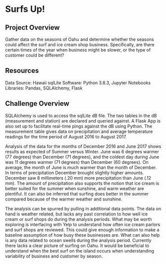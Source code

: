 # Surfs Up!

## Project Overview
   Gather data on the seasons of Oahu and determine whether the seasons could affect the surf and ice cream shop business. Specifically, are there certain times of the year when business might be slower, or the type of customer could be different?
   
 ## Resources
  Data Source: Hawaii sqlLite
  Software: Python 3.8.3, Jupyter Notebooks
  Libraries: Pandas, SQLAlchemy, Flask
  
## Challenge Overview
  SQLAlchemy is used to access the sqlLite dB file. The two tables in the dB (measurement and station) are declared and queried against. A Flask App is also set up to facilitate real-time pings against the dB using Python. The measurement table gives data on precipitation and average temperature readings for the time period of August 2016 to August 2017.
  
  Analysis of the data for the months of December 2016 and June 2017 shows results as expected of Summer versus Winter. June was 6 degrees warmer (77 degrees) than December (71 degrees), and the coldest day during June was 11 degrees warmer (71 degrees) than December (60 degrees). On average, the month of June is much warmer than the month of December. In terms of precipitation December brought slightly higher amounts.  December saw 8 millimeters (.20 mm) more precipitation than June (.12 mm). The amount of precipitation also supports the notion that ice cream is better suited for the summer when sunshine, and warm weather are plentiful. It can also be inferred that surfing does better in the summer compared because of the warmer weather and sunshine.
  
  The analysis can be spurred by pulling in additional data points. The data on hand is weather related, but lacks any past correlation to how well ice cream or surf shops do during the analysis periods. What may be worth exploring is interfacing with Yelp to understand how often ice cream parlors and surf shops are reviewed. This could give enough information to make a baseline assumption of how busy these businesses are. What can also help is any data related to ocean swells during the analysis period. Currently there lacks a clear picture of surfing on Oahu. It would be beneficial to understand when the best surf on the island occurs when understanding variability of business and customer by season.
